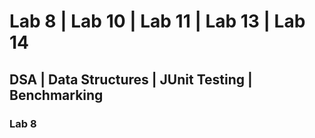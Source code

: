 
# Lab 8 | Lab 10 | Lab 11 | Lab 13 | Lab 14

## DSA | Data Structures | JUnit Testing | Benchmarking

### Lab 8
